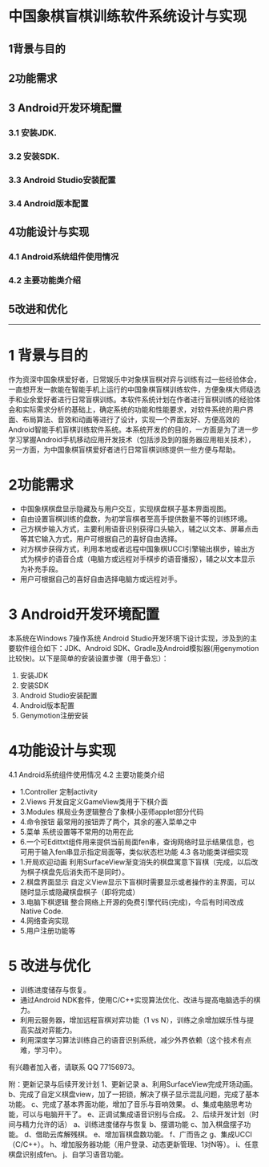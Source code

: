 # 中国象棋盲棋训练软件系统设计与实现
## 1背景与目的
## 2功能需求
## 3 Android开发环境配置
### 3.1 安装JDK.
### 3.2 安装SDK.
### 3.3 Android Studio安装配置
### 3.4 Android版本配置
## 4功能设计与实现
### 4.1 Android系统组件使用情况
### 4.2 主要功能类介绍
## 5改进和优化
---
# 1 背景与目的
作为资深中国象棋爱好者，日常娱乐中对象棋盲棋对弈与训练有过一些经验体会，一直想开发一款能在智能手机上运行的中国象棋盲棋训练软件，方便象棋大师级选手和业余爱好者进行日常盲棋训练。本软件系统计划在作者进行盲棋训练的经验体会和实际需求分析的基础上，确定系统的功能和性能要求，对软件系统的用户界面、布局算法、音效和动画等进行了设计，实现一个界面友好、方便高效的Android智能手机盲棋训练软件系统。本系统开发的的目的，一方面是为了进一步学习掌握Android手机移动应用开发技术（包括涉及到的服务器应用相关技术），另一方面，为中国象棋盲棋爱好者进行日常盲棋训练提供一些方便与帮助。

# 2功能需求
* 中国象棋棋盘显示隐藏及与用户交互，实现棋盘棋子基本界面视图。
* 自由设置盲棋训练的盘数，为初学盲棋者至高手提供数量不等的训练环境。
* 己方棋步输入方式，主要利用语音识别获得口头输入，辅之以文本、屏幕点击等其它输入方式，用户可根据自己的喜好自由选择。
* 对方棋步获得方式，利用本地或者远程中国象棋UCCI引擎输出棋步，输出方式为棋步的语音合成（电脑方或远程对手棋步的语音播报），辅之以文本显示为补充手段。
* 用户可根据自己的喜好自由选择电脑方或远程对手。

# 3 Android开发环境配置
本系统在Windows 7操作系统 Android Studio开发环境下设计实现，涉及到的主要软件组合如下：JDK、Android SDK、Gradle及Android模拟器(用genymotion比较快)。以下是简单的安装设置步骤（用于备忘）：
1. 安装JDK
2. 安装SDK
3. Android Studio安装配置
4. Android版本配置
5. Genymotion注册安装

# 4功能设计与实现
4.1 Android系统组件使用情况
4.2 主要功能类介绍
* 1.Controller 定制activity
* 2.Views   开发自定义GameView类用于下棋介面
* 3.Modules 棋局业务逻辑整合了象棋小巫师applet部分代码
* 4.命令按钮 最常用的按钮弄了两个，其余的塞入菜单之中
* 5.菜单  系统设置等不常用的功用在此
* 6.一个可Edittxt组件用来提供当前局面fen串，查询网络时显示结果信息，也可用于输入fen串显示指定局面等，类似状态栏功能
4.3 各功能类详细实现
* 1.开局欢迎动画
    利用SurfaceView渐变消失的棋盘寓意下盲棋（完成，以后改为棋子棋盘先后消失而不是同时）。
* 2.棋盘界面显示
    自定义View显示下盲棋时需要显示或者操作的主界面，可以随时显示或隐藏棋盘棋子（即将完成）
* 3.电脑下棋逻辑
    整合网络上开源的免费引擎代码(完成)，今后有时间改成 Native Code.
* 4.网络查询实现
* 5.用户注册功能等

# 5 改进与优化
* 训练进度储存与恢复。
* 通过Android NDK套件，使用C/C++实现算法优化、改进与提高电脑选手的棋力。
* 利用云服务器，增加远程盲棋对弈功能（1 vs N），训练之余增加娱乐性与提高实战对弈能力。
* 利用深度学习算法训练自己的语音识别系统，减少外界依赖（这个技术有点难，学习中）。

有兴趣者加入者，请联系 QQ 77156973。

附：更新记录与后续开发计划
1、更新记录
   a、利用SurfaceView完成开场动画。
   b、完成了自定义棋盘view，加了一把锁，解决了棋子显示混乱问题，完成了基本功能。
   c、完成了基本界面功能，增加了音乐与音响效果。
   d、集成电脑思考功能，可以与电脑开干了。
   e、正调试集成语音识别与合成。
2、后续开发计划（时间与精力允许的话）
   a、训练进度储存与恢复
   b、摆谱功能
   c、加入棋盘摆子功能。
   d、借助云库解残棋。
   e、增加盲棋盘数功能。
   f、广而告之
   g、集成UCCI（C/C++）。
   h、增加服务器功能（用户登录、动态更新管理、1对N等）。
   i、任意棋盘识别成fen。
   j、自学习语音功能。
